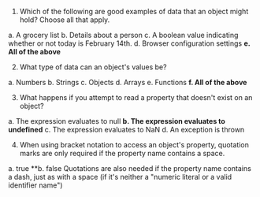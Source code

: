 1. Which of the following are good examples of data that an object might hold? Choose all that apply.

a. A grocery list
b. Details about a person
c. A boolean value indicating whether or not today is February 14th.
d. Browser configuration settings
**e. All of the above**

2. What type of data can an object's values be?

a. Numbers
b. Strings
c. Objects
d. Arrays
e. Functions
**f. All of the above**

3. What happens if you attempt to read a property that doesn't exist on an object?

a. The expression evaluates to null
**b. The expression evaluates to undefined**
c. The expression evaluates to NaN
d. An exception is thrown

4. When using bracket notation to access an object's property, quotation marks are only required if the property name contains a space.

a. true
**b. false
Quotations are also needed if the property name contains a dash, just as with a space (if it's neither a "numeric literal or a valid identifier name")
